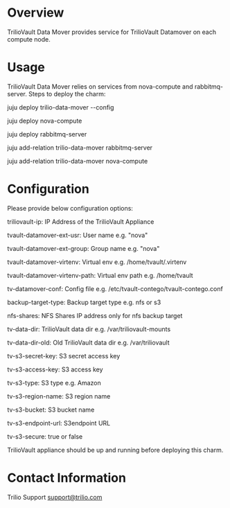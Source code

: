 # Overview

TrilioVault Data Mover provides service for TrilioVault Datamover
on each compute node.

# Usage

TrilioVault Data Mover relies on services from nova-compute and rabbitmq-server.
Steps to deploy the charm:

juju deploy trilio-data-mover --config <config file>

juju deploy nova-compute

juju deploy rabbitmq-server

juju add-relation trilio-data-mover rabbitmq-server

juju add-relation trilio-data-mover nova-compute

# Configuration

Please provide below configuration options:

triliovault-ip: IP Address of the TrilioVault Appliance

tvault-datamover-ext-usr: User name e.g. "nova"

tvault-datamover-ext-group: Group name e.g. "nova"

tvault-datamover-virtenv: Virtual env e.g. /home/tvault/.virtenv

tvault-datamover-virtenv-path: Virtual env path e.g. /home/tvault

tv-datamover-conf: Config file e.g. /etc/tvault-contego/tvault-contego.conf

backup-target-type: Backup target type e.g. nfs or s3

nfs-shares: NFS Shares IP address only for nfs backup target

tv-data-dir: TrilioVault data dir e.g. /var/triliovault-mounts

tv-data-dir-old: Old TrilioVault data dir e.g. /var/triliovault

tv-s3-secret-key: S3 secret access key

tv-s3-access-key: S3 access key

tv-s3-type: S3 type e.g. Amazon

tv-s3-region-name: S3 region name

tv-s3-bucket: S3 bucket name

tv-s3-endpoint-url: S3endpoint URL

tv-s3-secure: true or false

TrilioVault appliance should be up and running before deploying this charm.

# Contact Information

Trilio Support <support@trilio.com>
